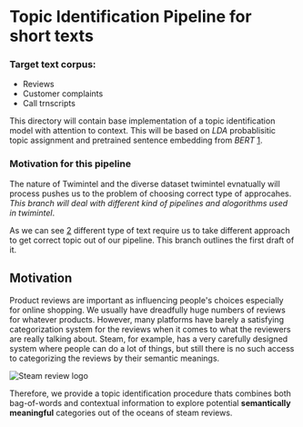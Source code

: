 # Topic Identification Pipeline for short texts

### Target text corpus:
 - Reviews
 - Customer complaints
 - Call trnscripts

 This directory will contain base implementation of a topic identification model with attention to context. This will be based on _LDA_ probablisitic topic assignment and pretrained sentence embedding from _BERT_ [1]. 

### Motivation for this pipeline

The nature of Twimintel and the diverse dataset twimintel evnatually will process pushes us to the problem of choosing correct type of approcahes. _This branch will deal with different kind of pipelines and alogorithms used in twimintel_.

As we can see [2] different type of text require us to take different approach to get correct topic out of our pipeline. This branch outlines the first draft of it.

## Motivation

Product reviews are important as influencing people's choices especially for online shopping. We usually have dreadfully huge numbers of reviews for whatever products. However, many platforms have barely a satisfying categorization system for the reviews when it comes to what the reviewers are really talking about. Steam, for example, has a very carefully designed system where people can do a lot of things, but still there is no such access to categorizing the reviews by their semantic meanings.

![Steam review logo](./docs/images/steam_review.jpeg)

Therefore, we provide a topic identification procedure thats combines both bag-of-words and contextual information to explore potential __semantically meaningful__ categories out of the oceans of steam reviews.





 [1]: https://arxiv.org/abs/1810.04805
 [2]: https://www.researchgate.net/publication/335339697_A_Detailed_Survey_on_Topic_Modeling_for_Document_and_Short_Text_Data